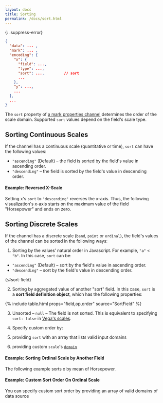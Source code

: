 ```yaml
---
layout: docs
title: Sorting
permalink: /docs/sort.html
---
```


{: .suppress-error}
```json
{
  "data": ... ,
  "mark": ... ,
  "encoding": {
    "x": {
      "field": ...,
      "type": ...,
      "sort": ...,         // sort
      ...
    },
    "y": ...,
    ...
  },
  ...
}
```

The `sort` property of [a mark properties channel](encoding.html#mark-props) determines the order of the scale domain. Supported `sort` values depend on the field's scale type.

## Sorting Continuous Scales

If the channel has a continuous scale (quantitative or time), `sort` can have the following values:
- `"ascending"` (Default) –  the field is sorted by the field's value in ascending order.
- `"descending"` –  the field is sorted by the field's value in descending order.

#### Example: Reversed X-Scale

Setting x's `sort` to `"descending"` reverses the x-axis. Thus, the following visualization's x-axis starts on the maximum value of the field "Horsepower" and ends on zero.

<div class="vl-example" data-name="tick_sort"></div>


## Sorting Discrete Scales

If the channel has a discrete scale (`band`, `point` or `ordinal`), the field's values of the channel can be sorted in the following ways:

1) Sorting by the values' natural order in Javascript. For example, `"a"` < `"b"`. In this case, `sort` can be:

- `"ascending"` (Default) –  sort by the field's value in ascending order.
- `"descending"` –  sort by the field's value in descending order.

{:#sort-field}

2) Sorting by aggregated value of another "sort" field. In this case, `sort` is a __sort field definition object__, which has the following properties:

{% include table.html props="field,op,order" source="SortField" %}

3) Unsorted – `null` – The field is not sorted. This is equivalent to specifying `sort: false` in [Vega's scales](https://vega.github.io/vega/docs/scales/#sort).

4) Specify custom order by:
  1) providing `sort` with an array that lists valid input domains
  2) providing custom `scale`'s [`domain`](scale.html#domain)

#### Example: Sorting Ordinal Scale by Another Field

The following example sorts x by mean of Horsepower.

<div class="vl-example" data-name="histogram_sort_mean"></div>

#### Example: Custom Sort Order On Ordinal Scale

You can specify custom sort order by providing an array of valid domains of data source

<div class="vl-example" data-name="bar_custom_sort"></div>

<!-- TODO

## Sorting Layer and Stack Order
## Sorting Line's Path
-->
